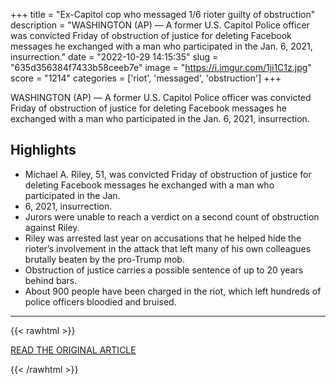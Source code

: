+++
title = "Ex-Capitol cop who messaged 1/6 rioter guilty of obstruction"
description = "WASHINGTON (AP) — A former U.S. Capitol Police officer was convicted Friday of obstruction of justice for deleting Facebook messages he exchanged with a man who participated in the Jan. 6, 2021, insurrection."
date = "2022-10-29 14:15:35"
slug = "635d356384f7433b58ceeb7e"
image = "https://i.imgur.com/1ji1C1z.jpg"
score = "1214"
categories = ['riot', 'messaged', 'obstruction']
+++

WASHINGTON (AP) — A former U.S. Capitol Police officer was convicted Friday of obstruction of justice for deleting Facebook messages he exchanged with a man who participated in the Jan. 6, 2021, insurrection.

## Highlights

- Michael A. Riley, 51, was convicted Friday of obstruction of justice for deleting Facebook messages he exchanged with a man who participated in the Jan.
- 6, 2021, insurrection.
- Jurors were unable to reach a verdict on a second count of obstruction against Riley.
- Riley was arrested last year on accusations that he helped hide the rioter’s involvement in the attack that left many of his own colleagues brutally beaten by the pro-Trump mob.
- Obstruction of justice carries a possible sentence of up to 20 years behind bars.
- About 900 people have been charged in the riot, which left hundreds of police officers bloodied and bruised.

---

{{< rawhtml >}}
  <p class="article-category">
    <a target="_blank" href="https://apnews.com/article/capitol-siege-crime-riots-indictments-obstruction-of-justice-1e92399ce7b0439e94016fa1cd6df36a">READ THE ORIGINAL ARTICLE</a>
  </p>
{{< /rawhtml >}}
